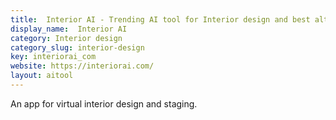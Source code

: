 ```yaml
---
title:  Interior AI - Trending AI tool for Interior design and best alternatives
display_name:  Interior AI
category: Interior design
category_slug: interior-design
key: interiorai_com
website: https://interiorai.com/
layout: aitool
---
```


An app for virtual interior design and staging.
